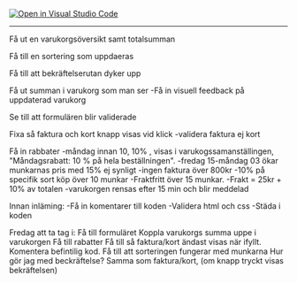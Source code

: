[![Open in Visual Studio Code](https://classroom.github.com/assets/open-in-vscode-c66648af7eb3fe8bc4f294546bfd86ef473780cde1dea487d3c4ff354943c9ae.svg)](https://classroom.github.com/online_ide?assignment_repo_id=9317120&assignment_repo_type=AssignmentRepo)

***************************************************
Få ut en varukorgsöversikt samt totalsumman 

Få till en sortering som uppdaeras

Få till att bekräftelserutan dyker upp

Få ut summan i varukorg som man ser 
    -Få in visuell feedback på uppdaterad varukorg

Se till att formulären blir validerade 

Fixa så faktura och kort knapp visas vid klick
    -validera faktura ej kort

Få in rabbater
    -måndag innan 10, 10% , visas i varukogssamanställingen, "Måndagsrabatt: 10 % på hela beställningen".
    -fredag 15-måndag 03 ökar munkarnas pris med 15% ej synligt
    -ingen faktura över 800kr
    -10% på specifik sort köp över 10 munkar
    -Fraktfritt över 15 munkar. 
    -Frakt = 25kr + 10% av totalen 
    -varukorgen rensas efter 15 min och blir meddelad

Innan inläming: 
    -Få in komentarer till koden 
    -Validera html och css
    -Städa i koden

Fredag att ta tag i:
Få till formuläret
Koppla varukorgs summa uppe i varukorgen 
Få till rabatter 
Få till så faktura/kort ändast visas när ifyllt.
Komentera befintilig kod.
Få till att sorteringen fungerar med munkarna 
Hur gör jag med beckräftelse? Samma som faktura/kort, (om knapp tryckt visas bekräftelsen) 



